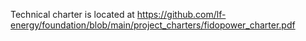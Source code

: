 Technical charter is located at 
https://github.com/lf-energy/foundation/blob/main/project_charters/fidopower_charter.pdf
